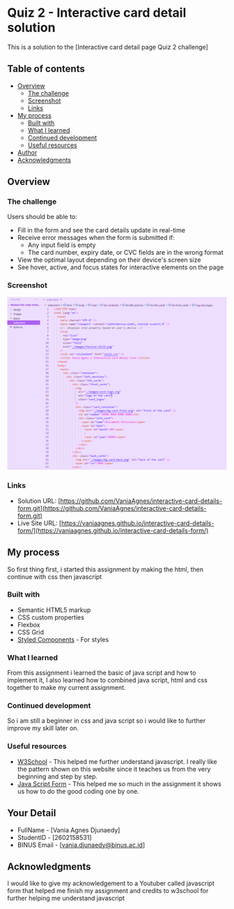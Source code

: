 # Quiz 2 - Interactive card detail solution

This is a solution to the [Interactive card detail page Quiz 2 challenge]

## Table of contents

- [Overview](#overview)
  - [The challenge](#the-challenge)
  - [Screenshot](#screenshot)
  - [Links](#links)
- [My process](#my-process)
  - [Built with](#built-with)
  - [What I learned](#what-i-learned)
  - [Continued development](#continued-development)
  - [Useful resources](#useful-resources)
- [Author](#author)
- [Acknowledgments](#acknowledgments)

## Overview

### The challenge

Users should be able to:
- Fill in the form and see the card details update in real-time
- Receive error messages when the form is submitted if:
  - Any input field is empty
  - The card number, expiry date, or CVC fields are in the wrong format
- View the optimal layout depending on their device's screen size
- See hover, active, and focus states for interactive elements on the page

### Screenshot

![Screenshot Solution](./images/screenshot.png)

### Links

- Solution URL: [https://github.com/VaniaAgnes/interactive-card-details-form.git](https://github.com/VaniaAgnes/interactive-card-details-form.git)
- Live Site URL: [https://vaniaagnes.github.io/interactive-card-details-form/](https://vaniaagnes.github.io/interactive-card-details-form/)

## My process
So first thing first, i started this assignment by making the html, then continue with css then javascript 

### Built with

- Semantic HTML5 markup
- CSS custom properties
- Flexbox
- CSS Grid
- [Styled Components](https://styled-components.com/) - For styles

### What I learned
From this assignment i learned the basic of java script and how to implement it, I also learned how to combined java script, html and css together to make my current assignment. 


### Continued development
So i am still a beginner in css and java script so i would like to further improve my skill later on. 

### Useful resources

- [W3School](https://www.w3schools.com/js/js_intro.asp) - This helped me further understand javascript. I really like the pattern shown on this website since it teaches us from the very beginning and step by step. 
- [Java Script Form](https://www.youtube.com/watch?v=bQhD7gCUMNY&ab_channel=JavaScriptFront) - This helped me so much in the assignment it shows us how to do the good coding one by one. 

## Your Detail 

- FullName - [Vania Agnes Djunaedy]
- StudentID - [2602158531]
- BINUS Email - [vania.djunaedy@binus.ac.id]

## Acknowledgments
I would like to give my acknowledgement to a Youtuber called javascript form that helped me finish my assignment and credits to w3school for further helping me understand javascript

